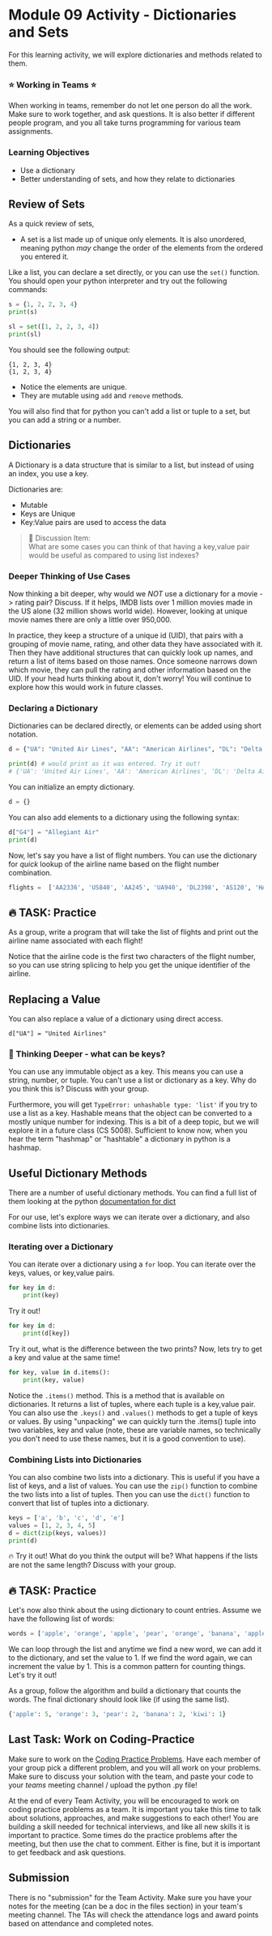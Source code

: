 # Module 09 Activity - Dictionaries and Sets

For this learning activity, we will explore dictionaries and methods related to them. 

### ⭐ Working in Teams ⭐
When working in teams, remember do not let one person do all the work. Make sure to work together, and ask questions. It is also better if different people program, and you all take turns programming for various team assignments.

### Learning Objectives

* Use a dictionary
* Better understanding of sets, and how they relate to dictionaries 


## Review of Sets
As a quick review of sets, 

* A set is a list made up of unique only elements. It is also unordered, meaning python *may* change the order of the elements
from the ordered you entered it.

Like a list, you can declare a set directly, or you can use the `set()` function.  You should open your
python interpreter and try out the following commands:

```python
s = {1, 2, 2, 3, 4}
print(s)

sl = set([1, 2, 2, 3, 4])
print(sl)
```

You should see the following output:

```text
{1, 2, 3, 4}
{1, 2, 3, 4}
```

* Notice the elements are unique. 
* They are mutable using `add` and `remove` methods.

You will also find that for python you can't add a list or tuple to a set, but you can add a string or a number. 


## Dictionaries

A Dictionary is a data structure that is similar to a list, but instead of using an index, you use a key. 

Dictionaries are:  
* Mutable
* Keys are Unique
* Key:Value pairs are used to access the data

> :memo: Discussion Item:  
> What are some cases you can think of that having a key,value pair would be useful as compared to using list indexes?

### Deeper Thinking of Use Cases
Now thinking a bit deeper, why would we *NOT* use a dictionary for a movie -> rating pair? Discuss. If it helps, IMDB lists over 1 million movies made in the US alone (32 million shows world wide). However, looking at unique movie names there are only a little over 950,000.

In practice, they keep a structure of a unique id (UID), that pairs with a grouping of movie name, rating, and other data they have associated with it. Then they have additional structures that can quickly look up names, and return a list of items based on those names. Once someone narrows down which movie, they can pull the rating and other information based on the UID. If your head hurts thinking about it, don't worry! You will continue to explore how this would work in future classes.  

### Declaring a Dictionary

Dictionaries can be declared directly, or elements can be added using short notation. 

```python
d = {"UA": "United Air Lines", "AA": "American Airlines", "DL": "Delta Airlines", "AS": "Alaska Airlines", "HA": "Hawaiian Airlines", "WN": "Southwest Airlines", "NK": "Spirit Airlines", "B6": "JetBlue Airways", "F9": "Frontier Airlines",  "VX": "Virgin America"}

print(d) # would print as it was entered. Try it out!
# {'UA': 'United Air Lines', 'AA': 'American Airlines', 'DL': 'Delta Airlines', 'AS': 'Alaska Airlines', 'HA': 'Hawaiian Airlines', 'WN': 'Southwest Airlines', 'NK': 'Spirit Airlines', 'B6': 'JetBlue Airways', 'F9': 'Frontier Airlines', 'VX': 'Virgin America'}
```

You can initialize an empty dictionary.

```python
d = {}
```

You can also add elements to a dictionary using the following syntax:

```python
d["G4"] = "Allegiant Air"
print(d)
```

Now, let's say you have a list of flight numbers. You can use the dictionary for *quick* lookup of the airline name based on the flight number combination.

```python
flights =  ['AA2336', 'US840', 'AA245', 'UA940', 'DL2398', 'AS120', 'HA15', 'WN727', 'NK4', 'B6JFK', 'F9ORD', 'VXSEA', 'G4LAS']
```

## :fire: TASK: Practice
As a group, write a program that will take the list of flights and print out the airline name associated with each flight! 

Notice that the airline code is the first two characters of the flight number, so you can use string splicing to help you get the unique identifier of the airline.

## Replacing a Value
You can also replace a value of a dictionary using direct access.

```pthon
d["UA"] = "United Airlines"
```

### :memo: Thinking Deeper - what can be keys?
You can use any immutable object as a key. This means you can use a string, number, or tuple. You can't use a list or dictionary as a key.  Why do you think this is?  Discuss with your group.

Furthermore, you will get `TypeError: unhashable type: 'list'` if you try to use a list as a key. Hashable means that the object can be converted to a mostly unique number for indexing.  This is a bit of a deep topic, but we will explore it in a future class (CS 5008). Sufficient to know now, when you hear the term "hashmap" or "hashtable" a dictionary in python is a hashmap. 

## Useful Dictionary Methods

There are a number of useful dictionary methods. You can find a full list of them looking at the python [documentation for dict](https://docs.python.org/3/library/stdtypes.html#mapping-types-dict)

For our use, let's explore ways we can iterate over a dictionary, and also combine lists into dictionaries. 

### Iterating over a Dictionary
You can iterate over a dictionary using a `for` loop. You can iterate over the keys, values, or key,value pairs. 

```python
for key in d:
    print(key)
```
Try it out!

```python
for key in d:
    print(d[key])
```

Try it out, what is the difference between the two prints? Now, lets try to get a key and value at the same time!

```python
for key, value in d.items():
    print(key, value)
```

Notice the `.items()` method.  This is a method that is available on dictionaries. It returns a list of tuples, where each tuple is a key,value pair. You can also use the `.keys()` and `.values()` methods to get a tuple of keys or values. By using "unpacking" we can quickly turn the .items() tuple into two variables, key and value (note, these are variable names, so technically you don't need to use these names, but it is a good convention to use).

### Combining Lists into Dictionaries
You can also combine two lists into a dictionary. This is useful if you have a list of keys, and a list of values. You can use the `zip()` function to combine the two lists into a list of tuples. Then you can use the `dict()` function to convert that list of tuples into a dictionary. 

```python
keys = ['a', 'b', 'c', 'd', 'e']    
values = [1, 2, 3, 4, 5]
d = dict(zip(keys, values))
print(d)
```
:fire: Try it out! What do you think the output will be? What happens if the lists are not the same length? Discuss with your group.


## :fire: TASK: Practice

Let's now also think about the using dictionary to count entries. Assume we have the following list of words:

```python
words = ['apple', 'orange', 'apple', 'pear', 'orange', 'banana', 'apple', 'pear', 'orange', 'apple', 'kiwi', 'apple', 'banana']
```
We can loop through the list and anytime we find a new word, we can add it to the dictionary, and set the value to 1. If we find the word again, we can increment the value by 1. This is a common pattern for counting things. Let's try it out!

As a group, follow the algorithm and build a dictionary that counts the words. The final dictionary should look like (if using the same list).

```python
{'apple': 5, 'orange': 3, 'pear': 2, 'banana': 2, 'kiwi': 1}
```

## Last Task: Work on Coding-Practice
Make sure to work on the [Coding Practice Problems](https://github.com/CS5001-khoury/Resources/blob/main/PracticeProblems.md). Have each member of your group pick a different problem, and you will all work on your problems. Make sure to discuss your solution with the team, and paste your code to your *teams* meeting channel / upload the python .py file! 

At the end of every Team Activity, you will be encouraged to work on coding practice problems as a team. It is important you take this time to talk about solutions, approaches, and make suggestions to each other! You are building a skill needed for technical interviews, and like all new skills it is important to practice.  Some times do the practice problems after the meeting, but then use the chat to comment. Either is fine, but it is important to get feedback and ask questions. 


## Submission
There is no "submission" for the Team Activity. Make sure you have your notes for the meeting (can be a doc in the files section) in your team's meeting channel. The TAs will check the attendance logs and award points based on attendance and completed notes. 